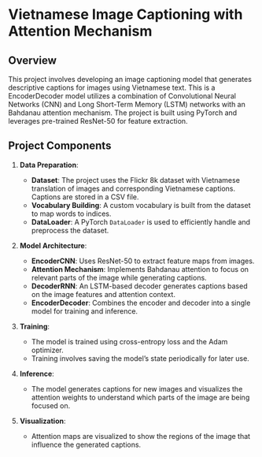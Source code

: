 # Vietnamese Image Captioning with Attention Mechanism

## Overview

This project involves developing an image captioning model that generates descriptive captions for images using Vietnamese text. This is a EncoderDecoder model utilizes a combination of Convolutional Neural Networks (CNN) and Long Short-Term Memory (LSTM) networks with an Bahdanau attention mechanism. The project is built using PyTorch and leverages pre-trained ResNet-50 for feature extraction.

## Project Components

1. **Data Preparation**:
   - **Dataset**: The project uses the Flickr 8k dataset with Vietnamese translation of images and corresponding Vietnamese captions. Captions are stored in a CSV file.
   - **Vocabulary Building**: A custom vocabulary is built from the dataset to map words to indices.
   - **DataLoader**: A PyTorch `DataLoader` is used to efficiently handle and preprocess the dataset.

2. **Model Architecture**:
   - **EncoderCNN**: Uses ResNet-50 to extract feature maps from images.
   - **Attention Mechanism**: Implements Bahdanau attention to focus on relevant parts of the image while generating captions.
   - **DecoderRNN**: An LSTM-based decoder generates captions based on the image features and attention context.
   - **EncoderDecoder**: Combines the encoder and decoder into a single model for training and inference.

3. **Training**:
   - The model is trained using cross-entropy loss and the Adam optimizer.
   - Training involves saving the model’s state periodically for later use.

4. **Inference**:
   - The model generates captions for new images and visualizes the attention weights to understand which parts of the image are being focused on.

5. **Visualization**:
   - Attention maps are visualized to show the regions of the image that influence the generated captions.


